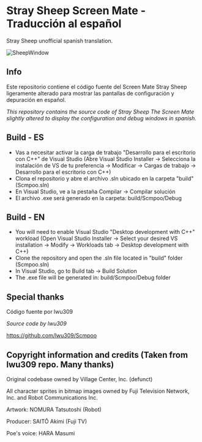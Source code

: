 # Stray Sheep Screen Mate - Traducción al español

Stray Sheep unofficial spanish translation.

![SheepWindow](https://github.com/JuanGrill/Scmpoo-Esp/assets/70032584/2ab4129b-2bfc-457c-8ed0-c4f3bcda762c)


## Info
Este repositorio contiene el código fuente del Screen Mate Stray Sheep ligeramente alterado para mostrar las pantallas de configuración y depuración en español.

_This repository contains the source code of Stray Sheep The Screen Mate slightly altered to display the configuration and debug windows in spanish._

## Build - ES
- Vas a necesitar activar la carga de trabajo "Desarrollo para el escritorio con C++" de Visual Studio (Abre Visual Studio Installer -> Selecciona la instalación de VS de tu preferencia -> Modificar -> Cargas de trabajo -> Desarrollo para el escritorio con C++)
- Clona el repositorio y abre el archivo .sln ubicado en la carpeta "build" (Scmpoo.sln)
- En Visual Studio, ve a la pestaña Compilar -> Compilar solución
- El archivo .exe será generado en la carpeta: build/Scmpoo/Debug

## Build - EN
- You will need to enable Visual Studio "Desktop development with C++" workload (Open Visual Studio Installer -> Select your desired VS installation -> Modify -> Workloads tab -> Desktop development with C++)
- Clone the repository and open the .sln file located in "build" folder (Scmpoo.sln)
- In Visual Studio, go to Build tab -> Build Solution
- The .exe file will be generated in: build/Scmpoo/Debug folder

## Special thanks
 Código fuente por lwu309
 
 _Source code by lwu309_

https://github.com/lwu309/Scmpoo

## Copyright information and credits (Taken from lwu309 repo. Many thanks)

Original codebase owned by Village Center, Inc. (defunct)

All character sprites in bitmap images owned by Fuji Television Network, Inc. and Robot Communications Inc.

Artwork: NOMURA Tatsutoshi (Robot)

Producer: SAITŌ Akimi (Fuji TV)

Poe's voice: HARA Masumi
